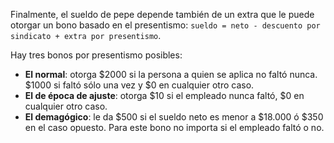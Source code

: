 Finalmente, el sueldo de pepe depende también de un extra que le puede otorgar un bono basado en el presentismo: `sueldo = neto - descuento por sindicato + extra por presentismo`.

Hay tres bonos por presentismo posibles:

* **El normal**: otorga $2000 si la persona a quien se aplica no faltó nunca. $1000 si faltó sólo una vez y $0 en cualquier otro caso.
* **El de época de ajuste**: otorga $10 si el empleado nunca faltó, $0 en cualquier otro caso.
* **El demagógico**: le da $500 si el sueldo neto es menor a $18.000 ó $350 en el caso opuesto. Para este bono no importa si el empleado faltó o no.